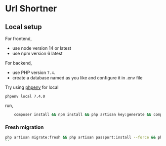 # Url Shortner

## Local setup
For frontend, 
- use node version 14 or latest
- use npm version 6 latest


For backend, 
- use PHP version `7.4`. 
- create a database named as you like and configure it in .env file

Try using [phpenv](https://github.com/phpenv/phpenv) for local
```shell
phpenv local 7.4.0
```

run,
```sh
	composer install && npm install && php artisan key:generate && composer require laravel/passport && php artisan migrate && php artisan passport:install && npm run dev
```

### Fresh migration
```sh
php artisan migrate:fresh && php artisan passport:install --force && php artisan serve
``
